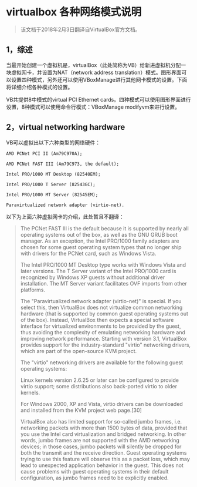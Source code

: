 # virtualbox 各种网络模式说明

>该文档于2018年2月3日翻译自VirtualBox官方文档。

## 1，综述
当最开始创建一个虚拟机是，virtualBox（此处简称为VB）给新进虚拟机分配一块虚拟网卡，并设置为NAT（network address translation）模式。图形界面可以设置四种模式，另外还可以使用VBoxManage进行其他网卡模式的设置。下面将详细介绍各种模式的设置。

VB共提供8中模式的virtual PCI Ethernet cards。四种模式可以使用图形界面进行设置，8种模式可以使用命令行模式：VBoxManage modifyvm来进行设置。

## 2，virtual networking hardware
VB可以虚拟出以下六种类型的网络硬件：
```
AMD PCNet PCI II (Am79C970A);

AMD PCNet FAST III (Am79C973, the default);

Intel PRO/1000 MT Desktop (82540EM);

Intel PRO/1000 T Server (82543GC);

Intel PRO/1000 MT Server (82545EM);

Paravirtualized network adapter (virtio-net).
```
以下为上面六种虚拟网卡的介绍，此处暂且不翻译：

<blockquote>
The PCNet FAST III is the default because it is supported by nearly all operating systems out of the box, as well as the GNU GRUB boot manager. As an exception, the Intel PRO/1000 family adapters are chosen for some guest operating system types that no longer ship with drivers for the PCNet card, such as Windows Vista.

The Intel PRO/1000 MT Desktop type works with Windows Vista and later versions. The T Server variant of the Intel PRO/1000 card is recognized by Windows XP guests without additional driver installation. The MT Server variant facilitates OVF imports from other platforms.

The "Paravirtualized network adapter (virtio-net)" is special. If you select this, then VirtualBox does not virtualize common networking hardware (that is supported by common guest operating systems out of the box). Instead, VirtualBox then expects a special software interface for virtualized environments to be provided by the guest, thus avoiding the complexity of emulating networking hardware and improving network performance. Starting with version 3.1, VirtualBox provides support for the industry-standard "virtio" networking drivers, which are part of the open-source KVM project.

The "virtio" networking drivers are available for the following guest operating systems:

Linux kernels version 2.6.25 or later can be configured to provide virtio support; some distributions also back-ported virtio to older kernels.

For Windows 2000, XP and Vista, virtio drivers can be downloaded and installed from the KVM project web page.[30]

VirtualBox also has limited support for so-called jumbo frames, i.e. networking packets with more than 1500 bytes of data, provided that you use the Intel card virtualization and bridged networking. In other words, jumbo frames are not supported with the AMD networking devices; in those cases, jumbo packets will silently be dropped for both the transmit and the receive direction. Guest operating systems trying to use this feature will observe this as a packet loss, which may lead to unexpected application behavior in the guest. This does not cause problems with guest operating systems in their default configuration, as jumbo frames need to be explicitly enabled.
</blockquote>













